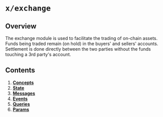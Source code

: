 # `x/exchange`

## Overview

The exchange module is used to facilitate the trading of on-chain assets.
Funds being traded remain (on hold) in the buyers' and sellers' accounts.
Settlement is done directly between the two parties without the funds touching a 3rd party's account.

## Contents

1. **[Concepts](01_concepts.md)**
2. **[State](02_state.md)**
3. **[Messages](03_messages.md)**
4. **[Events](04_events.md)**
5. **[Queries](05_queries.md)**
6. **[Params](06_params.md)**
